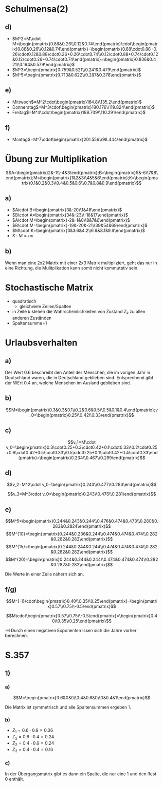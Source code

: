 # Schulmensa(2)
## d)
- $M^2=M\cdot M=\begin{pmatrix}0.88&0.26\\0.12&0.74\end{pmatrix}\cdot\begin{pmatrix}0.88&0.26\\0.12&0.74\end{pmatrix}=\begin{pmatrix}0.88\cdot0.88+0.26\cdot0.12&0.88\cdot0.26+0.26\cdot0.74\\0.12\cdot0.88+0.74\cdot0.12&0.12\cdot0.26+0.74\cdot0.74\end{pmatrix}=\begin{pmatrix}0.806&0.421\\0.194&0.579\end{pmatrix}$
- $M^3=\begin{pmatrix}0.759&0.521\\0.241&0.479\end{pmatrix}$
- $M^5=\begin{pmatrix}0.713&0.622\\0.287&0.378\end{pmatrix}$

## e)
- Mittwoch$=M^2\cdot\begin{pmatrix}164.8\\135.2\end{pmatrix}$
- Donnerstag$=M^3\cdot\begin{pmatrix}180.176\\119.824\end{pmatrix}$
- Freitag$=M^4\cdot\begin{pmatrix}189.709\\110.291\end{pmatrix}$

## f)
- Montag$=M^7\cdot\begin{pmatrix}201.556\\98.444\end{pmatrix}$

# Übung zur Multiplikation
$$A=\begin{pmatrix}2&-1\\-4&3\end{pmatrix};B=\begin{pmatrix}5&-6\\7&8\end{pmatrix};M=\begin{pmatrix}1&2&3\\4&5&6\end{pmatrix};K=\begin{pmatrix}0.1&0.2&0.3\\0.4&0.5&0.6\\0.7&0.8&0.9\end{pmatrix}$$

## a)
- $A\cdot B=\begin{pmatrix}3&-20\\1&48\end{pmatrix}$
- $B\cdot A=\begin{pmatrix}34&-23\\-18&17\end{pmatrix}$
- $A\cdot M=\begin{pmatrix}-2&-1&0\\8&7&6\end{pmatrix}$
- $B\cdot M=\begin{pmatrix}-19&-20&-21\\39&54&69\end{pmatrix}$
- $M\cdot K=\begin{pmatrix}3&3.6&4.2\\6.6&8.1&9.6\end{pmatrix}$
- $K\cdot M=no$

## b)
Wenn man eine 2x2 Matrix mit einer 2x3 Matrix multipliziert, geht das nur in eine Richtung, die Mulitplikation kann somit nicht kommutativ sein.

# Stochastische Matrix
- quadratisch
  - gleichviele Zeilen/Spalten
- in Zeile $k$ stehen die Wahrscheinlichkeiten von Zustand $Z_k$ zu allen anderen Zuständen
- Spaltensumme=1

# Urlaubsverhalten
## a)
Der Wert $0.6$ beschreibt den Anteil der Menschen, die im vorigen Jahr in Deutschland waren, die in Deutschland geblieben sind. Entsprechend gibt der WErt $0.4$ an, welche Menschen im Ausland geblieben sind.

## b)
$$M=\begin{pmatrix}0.3&0.3&0.1\\0.2&0.6&0.5\\0.5&0.1&0.4\end{pmatrix};v_0=\begin{pmatrix}0.25\\0.42\\0.33\end{pmatrix}$$

## c)
$$v_1=M\cdot v_0=\begin{pmatrix}0.3\cdot0.25+0.3\cdot0.42+0.1\cdot0.33\\0.2\cdot0.25+0.6\cdot0.42+0.5\cdot0.33\\0.5\cdot0.25+0.1\cdot0.42+0.4\cdot0.33\end{pmatrix}=\begin{pmatrix}0.234\\0.467\\0.299\end{pmatrix}$$

## d)
$$v_2=M^2\cdot v_0=\begin{pmatrix}0.240\\0.477\\0.283\end{pmatrix}$$

$$v_3=M^3\cdot v_0=\begin{pmatrix}0.243\\0.476\\0.281\end{pmatrix}$$

## e)
$$M^5=\begin{pmatrix}0.244&0.243&0.244\\0.476&0.474&0.473\\0.280&0.283&0.2824\end{pmatrix}$$
$$M^{10}=\begin{pmatrix}0.244&0.236&0.244\\0.474&0.474&0.474\\0.282&0.282&0.282\end{pmatrix}$$
$$M^{15}=\begin{pmatrix}0.244&0.244&0.244\\0.474&0.474&0.474\\0.282&0.282&0.282\end{pmatrix}$$
$$M^{20}=\begin{pmatrix}0.244&0.244&0.244\\0.474&0.474&0.474\\0.282&0.282&0.282\end{pmatrix}$$

Die Werte in einer Zeile nähern sich an.

## f/g)
$$M^{-1}\cdot\begin{pmatrix}0.40\\0.35\\0.25\end{pmatrix}=\begin{pmatrix}0.57\\0.75\\-0.5\end{pmatrix}$$

$$M\cdot\begin{pmatrix}0.57\\0.75\\-0.5\end{pmatrix}=\begin{pmatrix}0.40\\0.35\\0.25\end{pmatrix}$$

$\implies$Durch einen negativen Exponenten lssen sich die Jahre vorher berechnen.

# S.357
## 1)
### a)
$$M=\begin{pmatrix}0.6&0&0\\0.4&0.6&0\\0&0.4&1\end{pmatrix}$$

Die Matrix ist symmetrisch und alle Spaltensummen ergeben $1$.

### b)
- $Z_1=0.6\cdot0.6=0.36$
- $Z_2=0.6\cdot0.4=0.24$
- $Z_2=0.4\cdot0.6=0.24$
- $Z_3=0.4\cdot0.4=0.16$

### c)
In der Übergangsmatrix gibt es dann ein Spalte, die nur eine $1$ und den Rest $0$ enthält.